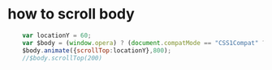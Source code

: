 # how to scroll body 



```javascript
    var locationY = 60;
    var $body = (window.opera) ? (document.compatMode == "CSS1Compat" ? $('html') : $('body')) : $('html,body');
    $body.animate({scrollTop:locationY},800);
    //$body.scrollTop(200)
```


